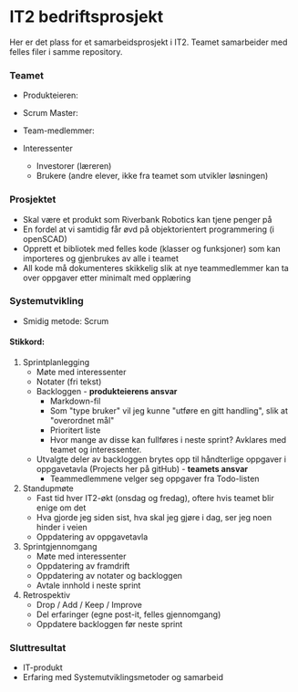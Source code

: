 # IT2 bedriftsprosjekt

Her er det plass for et samarbeidsprosjekt i IT2. Teamet samarbeider med felles filer i samme repository.

### Teamet
* Produkteieren:
* Scrum Master:
* Team-medlemmer:

* Interessenter
  * Investorer (læreren)
  * Brukere (andre elever, ikke fra teamet som utvikler løsningen)

### Prosjektet
* Skal være et produkt som Riverbank Robotics kan tjene penger på
* En fordel at vi samtidig får øvd på objektorientert programmering (i openSCAD)
* Opprett et bibliotek med felles kode (klasser og funksjoner) som kan importeres og gjenbrukes av alle i teamet
* All kode må dokumenteres skikkelig slik at nye teammedlemmer kan ta over oppgaver etter minimalt med opplæring

### Systemutvikling
* Smidig metode: Scrum
#### Stikkord:
  1. Sprintplanlegging
      * Møte med interessenter
      * Notater (fri tekst)
      * Backloggen - **produkteierens ansvar**
        * Markdown-fil
        * Som "type bruker" vil jeg kunne "utføre en gitt handling", slik at "overordnet mål"
        * Prioritert liste
        * Hvor mange av disse kan fullføres i neste sprint? Avklares med teamet og interessenter.
      * Utvalgte deler av backloggen brytes opp til håndterlige oppgaver i oppgavetavla (Projects her på gitHub) - **teamets ansvar**
        * Teammedlemmene velger seg oppgaver fra Todo-listen
  2. Standupmøte
      * Fast tid hver IT2-økt (onsdag og fredag), oftere hvis teamet blir enige om det
      * Hva gjorde jeg siden sist, hva skal jeg gjøre i dag, ser jeg noen hinder i veien
      * Oppdatering av oppgavetavla  
  3. Sprintgjennomgang
      * Møte med interessenter
      * Oppdatering av framdrift
      * Oppdatering av notater og backloggen
      * Avtale innhold i neste sprint
  4. Retrospektiv
      * Drop / Add / Keep / Improve
      * Del erfaringer (egne post-it, felles gjennomgang)
      * Oppdatere backloggen før neste sprint

### Sluttresultat
* IT-produkt
* Erfaring med Systemutviklingsmetoder og samarbeid
